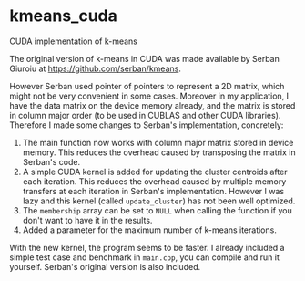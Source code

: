 kmeans_cuda
===========

CUDA implementation of k-means

The original version of k-means in CUDA was made available by Serban Giuroiu at https://github.com/serban/kmeans.

However Serban used pointer of pointers to represent a 2D matrix, which might not be very convenient in some cases. Moreover in my application, I have the data matrix on the device memory already, and the matrix is stored in column major order (to be used in CUBLAS and other CUDA libraries). Therefore I made some changes to Serban's implementation, concretely:

1. The main function now works with column major matrix stored in device memory. This reduces the overhead caused by transposing the matrix in Serban's code.
2. A simple CUDA kernel is added for updating the cluster centroids after each iteration. This reduces the overhead caused by multiple memory transfers at each iteration in Serban's implementation. However I was lazy and this kernel (called `update_cluster`) has not been well optimized.
3. The `membership` array can be set to `NULL` when calling the function if you don't want to have it in the results.
4. Added a parameter for the maximum number of k-means iterations.

With the new kernel, the program seems to be faster. I already included a simple test case and benchmark in `main.cpp`, you can compile and run it yourself. Serban's original version is also included.
